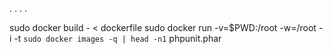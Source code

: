 .
.
.
.

sudo docker build - < dockerfile
sudo docker run -v=$PWD:/root -w=/root -i -t `sudo docker images -q | head -n1` phpunit.phar

